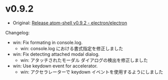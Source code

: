 # v0.9.2

* Original: [Release atom-shell v0.9.2 - electron/electron](https://github.com/electron/electron/releases/tag/v0.9.2)

Changelog:

* win: Fix formating in console.log.
  * win: console.log における書式指定を修正しました
* win: Fix detecting attached modal dialog.
  * win: アタッチされたモーダル ダイアログの検出を修正しました
* win: Use keydown event for accelerator.
  * win: アクセラレーターで keydown イベントを使用するようにしました
